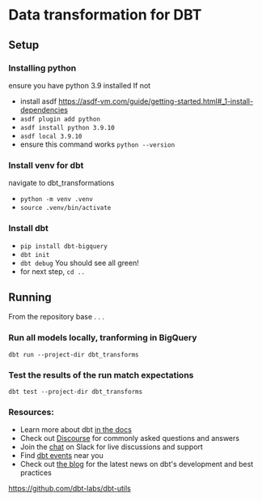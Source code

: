 # Data transformation for DBT

## Setup
### Installing python
ensure you have python 3.9 installed
If not
- install asdf https://asdf-vm.com/guide/getting-started.html#_1-install-dependencies
- `asdf plugin add python`
- `asdf install python 3.9.10`
- `asdf local 3.9.10`
- ensure this command works `python --version`

### Install venv for dbt
navigate to dbt_transformations

- `python -m venv .venv`
- `source .venv/bin/activate`

### Install dbt
- `pip install dbt-bigquery`
- `dbt init`
- `dbt debug`
You should see all green!
- for next step, `cd ..`

## Running
From the repository base . . . 
### Run all models locally, tranforming in BigQuery
`dbt run --project-dir dbt_transforms`

### Test the results of the run match expectations
`dbt test --project-dir dbt_transforms`



### Resources:
- Learn more about dbt [in the docs](https://docs.getdbt.com/docs/introduction)
- Check out [Discourse](https://discourse.getdbt.com/) for commonly asked questions and answers
- Join the [chat](https://community.getdbt.com/) on Slack for live discussions and support
- Find [dbt events](https://events.getdbt.com) near you
- Check out [the blog](https://blog.getdbt.com/) for the latest news on dbt's development and best practices

https://github.com/dbt-labs/dbt-utils
